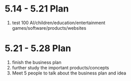 5.14 - 5.21 Plan
===============
1. test 100 AI/children/education/entertainment games/software/products/websites

5.21 - 5.28 Plan
===============
1. finish the business plan
2. further study the important products/concepts
3. Meet 5 people to talk about the business plan and idea